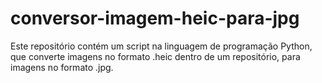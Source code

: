 # conversor-imagem-heic-para-jpg
 Este repositório contém um script na linguagem de programação Python, que converte imagens no formato .heic dentro de um repositório, para imagens no formato .jpg.
